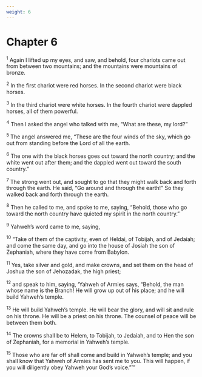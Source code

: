 ```yaml
---
weight: 6
---
```


# Chapter 6

<sup>1</sup> Again I lifted up my eyes, and saw, and behold, four chariots came out from between two mountains; and the mountains were mountains of bronze. 

<sup>2</sup> In the first chariot were red horses. In the second chariot were black horses. 

<sup>3</sup> In the third chariot were white horses. In the fourth chariot were dappled horses, all of them powerful. 

<sup>4</sup> Then I asked the angel who talked with me, “What are these, my lord?” 

<sup>5</sup> The angel answered me, “These are the four winds of the sky, which go out from standing before the Lord of all the earth. 

<sup>6</sup> The one with the black horses goes out toward the north country; and the white went out after them; and the dappled went out toward the south country.” 

<sup>7</sup> The strong went out, and sought to go that they might walk back and forth through the earth. He said, “Go around and through the earth!” So they walked back and forth through the earth. 

<sup>8</sup> Then he called to me, and spoke to me, saying, “Behold, those who go toward the north country have quieted my spirit in the north country.” 

<sup>9</sup> Yahweh’s word came to me, saying, 

<sup>10</sup> “Take of them of the captivity, even of Heldai, of Tobijah, and of Jedaiah; and come the same day, and go into the house of Josiah the son of Zephaniah, where they have come from Babylon. 

<sup>11</sup> Yes, take silver and gold, and make crowns, and set them on the head of Joshua the son of Jehozadak, the high priest; 

<sup>12</sup> and speak to him, saying, ‘Yahweh of Armies says, “Behold, the man whose name is the Branch! He will grow up out of his place; and he will build Yahweh’s temple. 

<sup>13</sup> He will build Yahweh’s temple. He will bear the glory, and will sit and rule on his throne. He will be a priest on his throne. The counsel of peace will be between them both. 

<sup>14</sup> The crowns shall be to Helem, to Tobijah, to Jedaiah, and to Hen the son of Zephaniah, for a memorial in Yahweh’s temple. 

<sup>15</sup> Those who are far off shall come and build in Yahweh’s temple; and you shall know that Yahweh of Armies has sent me to you. This will happen, if you will diligently obey Yahweh your God’s voice.”’” 


